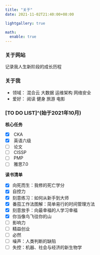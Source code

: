 ```yaml
---
title: "关于"
date: 2021-11-02T21:40:00+08:00

lightgallery: true

math:
  enable: true
---
```


### 关于网站

<i class="fas fa-seedling fa-fw"></i> 记录我人生新阶段的成长历程

### 关于我

+ <i class="fas fa-user-tie fa-fw"></i>领域：<i class="fas fa-cloud-upload-alt fa-fw"></i> 混合云 <i class="fas fa-file-medical-alt fa-fw"></i> 大数据 <i class="fas fa-sitemap fa-fw"></i> 运维架构 <i class="fas fa-user-shield fa-fw"></i> 网络安全
+ <i class="fas fa-heart fa-fw"></i>爱好：<i class="fas fa-book-reader fa-fw"></i> 阅读 <i class="fas fa-running fa-fw"></i> 健身 <i class="fab fa-fly fa-fw"></i> 旅游 <i class="fas fa-film fa-fw"></i> 电影

### [TO DO LIST]^(始于2021年10月)

<i class="fas fa-tasks fa-fw"></i> **核心任务**
- [x] <i class="fas fa-cubes fa-fw"></i> CKA
- [x] <i class="fas fa-font fa-fw"></i> 英语六级
- [ ] <i class="fas fa-graduation-cap fa-fw"></i> 论文
- [ ] <i class="fas fa-user-shield fa-fw"></i> CISSP
- [ ] <i class="fas fa-users-cog fa-fw"></i> PMP
- [ ] <i class="fas fa-font fa-fw"></i> 雅思7.0

<i class="fas fa-book-open fa-fw"></i> **读书清单**

- [x] 向死而生：我修的死亡学分
- [x] 自控力
- [x] 刻意练习：如何从新手到大师
- [x] 番茄工作法图解：简单易行的时间管理方法
- [x] 刻意放手：向最幸福的人学习幸福
- [x] 你当像鸟飞往你的山
- [ ] 影响力
- [ ] 精益创业
- [ ] 必然
- [ ] 噪声：人类判断的缺陷
- [ ] 失控：机器、社会与经济的新生物学
